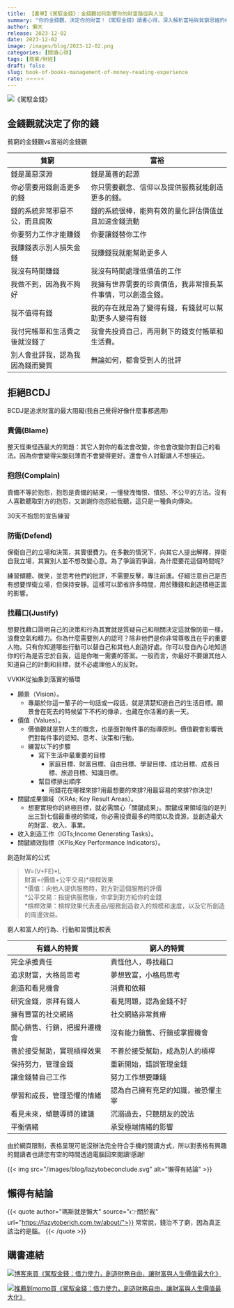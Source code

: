 ```yaml
---
title: 【書單】《駕馭金錢》：金錢觀如何影響你的財富路徑與人生
summary: "你的金錢觀，決定你的財富！《駕馭金錢》讀書心得，深入解析富裕與貧窮思維的根本差異，並教你如何戒除責備、抱怨、防衛、找藉口(BCDJ)四大行為障礙，掌握創造財富的實踐公式。"
author: 懶大
release: 2023-12-02
date: 2023-12-02
image: /images/blog/2023-12-02.png
categories: [閱讀心得]
tags: [商業/財經]
draft: false
slug: book-of-books-management-of-money-reading-experience
rate: ⭐⭐⭐⭐⭐
---
```


![《駕馭金錢》](img_10.png)

## 金錢觀就決定了你的錢

貧窮的金錢觀vs富裕的金錢觀

| 貧窮                             | 富裕                                                         |
| -------------------------------- | ------------------------------------------------------------ |
| 錢是萬惡深淵                     | 錢是萬善的起源                                               |
| 你必需要用錢創造更多的錢         | 你只需要觀念、信仰以及提供服務就能創造更多的錢。             |
| 錢的系統非常邪惡不公，而且腐敗   | 錢的系統很棒，能夠有效的量化評估價值並且加速金錢流動         |
| 你要努力工作才能賺錢             | 你要讓錢替你工作                                             |
| 我賺錢表示別人損失金錢           | 我賺錢我就能幫助更多人                                       |
| 我沒有時間賺錢                   | 我沒有時間處理低價值的工作                                   |
| 我做不到，因為我不夠好           | 我擁有世界需要的珍貴價值，我非常擅長某件事情，可以創造金錢。 |
| 我不值得有錢                     | 我的存在就是為了變得有錢，有錢就可以幫助更多人變得有錢       |
| 我付完帳單和生活費之後就沒錢了   | 我會先投資自己，再用剩下的錢支付帳單和生活費。               |
| 別人會批評我，認為我因為錢而變質 | 無論如何，都會受到人的批評                                   |

## 拒絕BCDJ

BCDJ是追求財富的最大阻礙(我自己覺得好像什麼事都適用)

### 責備(Blame)

整天怪東怪西最大的問題：其它人對你的看法會改變，你也會改變你對自己的看法。因為你會變得尖酸刻薄而不會變得更好。還會令人討厭讓人不想接近。

### 抱怨(Complain)

責備不等於抱怨，抱怨是責備的結果，一懂發洩悔恨、憤怒、不公平的方法。沒有人喜歡聽取對方的抱怨，又謝謝你抱怨給我聽，這只是一種負向傳染。

30天不抱怨的宣告練習

### 防衛(Defend)

保衛自己的立場和決策，其實很費力。在多數的情況下，向其它人提出解釋，捍衛自我立場，其實別人並不想改變心意。為了爭論而爭論，為什麼要花這個時間呢?

練習傾聽、微笑，並思考他們的批評，不需要反擊，專注前進。仔細注意自己是否有想要悍衛立場，但保持安靜。這樣可以節省許多時間，用於賺錢和創造積極正面的影響。

### 找藉口(Justify)

想要找藉口證明自己的決策和行為其實就是質疑自己和相關決定這就像防衛一樣，浪費空氣和精力。你為什麼需要別人的認可？除非他們是你非常尊敬且在乎的重要人物。只有你知道哪些行動可以替自己和其他人創造好處。你可以發自內心地知道你的行為是否忠於自我，這是你唯一需要的答案。一般而言，你最好不要讓其他人知道自己的計劃和目標，就不必處理他人的反對。

VVKIK從抽象到落實的循環

- 願景（Vision）。
  - 專屬於你這一輩子的一句話或一段話，就是清楚知道自己的生活目標。願景會在死去的時候留下不朽的傳承，也藏在你活著的表一天。
- 價值（Values）。
  - 價值觀就是對人生的概念，也是面對每件事的指導原則。價值觀會影響我們對每件事的認知、思考、決策和行動。
  - 練習以下的步驟
    - 寫下生活中最重要的目標
      - 家庭目標、財富目標、自由目標、學習目標、成功目標、成長目標、旅遊目標、知識目標。
    - 幫目標排出順序
      - 用錢花在哪裡來排?用最想要的來排?用最容易的來排?你決定!
- 關鍵成果領域（KRAs; Key Result Areas）。
  - 想要實現你的終極目標，就必需關心「關鍵成果」。關鍵成果領域指的是列出三到七個最重視的領域，你必需投資最多的時間以及資源，並創造最大的財富、收入、事業。
- 收入創造工作（IGTs;Income Generating Tasks）。
- 關鍵績效指標（KPIs;Key Performance Indicators）。

創造財富的公式

> W=(V+FE)*L<br/>
> 財富=(價值+公平交易)*槓桿效果<br/>
> *價值：向他人提供服務時，對方對這個服務的評價<br/>
> *公平交易：指提供服務後，你拿到對方給你的金錢<br/> \*槓桿效果：槓桿效果代表產品/服務創造收入的規模和速度，以及它所創造的周邊效益。

窮人和富人的行為、行動和習慣比較表

| 有錢人的特質                 | 窮人的特質                         |
| ---------------------------- | ---------------------------------- |
| 完全承擔責任                 | 責怪他人，尋找藉口                 |
| 追求財富，大格局思考         | 夢想致富，小格局思考               |
| 創造和看見機會               | 消費和依賴                         |
| 研究金錢，崇拜有錢人         | 看見問題，認為金錢不好             |
| 擁有豐富的社交網絡           | 社交網絡非常貧瘠                   |
| 關心銷售、行銷，把握升遷機會 | 沒有能力銷售、行銷或掌握機會       |
| 善於接受幫助，實現槓桿效果   | 不善於接受幫助，成為別人的槓桿     |
| 保持努力，管理金錢           | 重新開始，錯誤管理金錢             |
| 讓金錢替自己工作             | 努力工作想要賺錢                   |
| 學習和成長，管理恐懼的情緒   | 認為自己擁有充足的知識，被恐懼主宰 |
| 看見未來，傾聽導師的建議     | 沉溺過去，只聽朋友的說法           |
| 平衡情緒                     | 承受極端情緒的影響                 |

由於網頁限制，表格呈現可能沒辦法完全符合手機的閱讀方式，所以對表格有興趣的閱讀者也請您有空的時間透過電腦回來閱讀!感謝!

{{< img src="/images/blog/lazytobeconclude.svg" alt="懶得有結論" >}}

## 懶得有結論

{{< quote author="瑪斯就是懶大" source="👉關於我" url="https://lazytoberich.com.tw/about/">}}
常常說，錢治不了窮，因為真正該治的是腦。
{{< /quote >}}

## 購書連結

[![博客來買《駕馭金錢：借力使力，創造財務自由，讓財富與人生價值最大化》](books.png)](https://www.books.com.tw/exep/assp.php/shamangels/products/0010823445?utm_source=shamangels&utm_medium=ap-books&utm_content=recommend&utm_campaign=ap-202406)

[![推薦到momo買《駕馭金錢：借力使力，創造財務自由，讓財富與人生價值最大化》](momobooks.png)](https://www.momoshop.com.tw/goods/GoodsDetail.jsp?i_code=12360259&Area=search&oid=1_1&cid=index&kw=%E9%A7%95%E9%A6%AD%E9%87%91%E9%8C%A2&memid=6000021729&cid=apuad&oid=1&osm=league)
